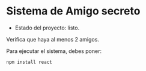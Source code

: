 <h1> Sistema de Amigo secreto </h1>

- Estado del proyecto: listo.

Verifica que haya al menos 2 amigos.

Para ejecutar el sistema, debes poner:

```npm install react```
